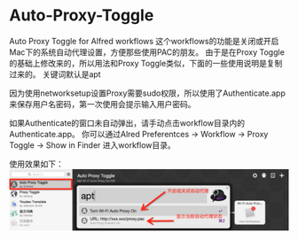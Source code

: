 # Auto-Proxy-Toggle
Auto Proxy Toggle for Alfred workflows
这个workflows的功能是关闭或开启Mac下的系统自动代理设置，方便那些使用PAC的朋友。
由于是在Proxy Toggle的基础上修改来的，所以用法和Proxy Toggle类似，下面的一些使用说明是复制过来的。
关键词默认是apt

因为使用networksetup设置Proxy需要sudo权限，所以使用了Authenticate.app来保存用户名密码，第一次使用会提示输入用户密码。

如果Authenticate的窗口未自动弹出，请手动点击workflow目录内的Authenticate.app。 你可以通过Alred Preferentces -> Workflow -> Proxy Toggle -> Show in Finder 进入workflow目录。


使用效果如下：
![image](https://github.com/a3587556/Auto-Proxy-Toggle/blob/master/usage.png)
